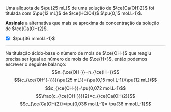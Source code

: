 Uma alíquota de $\pu{25 mL}$ de uma solução de $\ce{Ca(OH)2}$ foi titulada com $\pu{12 mL}$ de $\ce{HClO4}$ $\pu{0,15 mol.L-1}$.

**Assinale** a alternativa que mais se aproxima da concentração da solução de $\ce{Ca(OH)2}$.

- [x] $\pu{36 mmol.L-1}$

---

Na titulação ácido-base o número de mols de $\ce{OH-}$ que reagiu precisa ser igual ao número de mols de  $\ce{H+}$, então podemos escrever o seguinte balanço:
$$n_{\ce{OH-}}=n_{\ce{H+}}$$
$$(c_{\ce{OH^{-}}})(\pu{25 mL})=(\pu{0,15 mol.L-1})(\pu{12 mL})$$
$$c_{\ce{OH-}}=\pu{0,072 mol.L-1}$$
$$\frac{c_{\ce{OH-}}}{2}=c_{\ce{Ca(OH)2}}$$
$$c_{\ce{Ca(OH)2}}=\pu{0,036 mol.L-1}= \pu{36 mmol.L-1}$$

